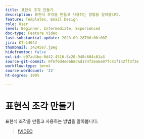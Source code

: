 ```yaml
---
title: 표현식 조각 만들기
description: 표현식 조각을 만들고 사용하는 방법을 알아봅니다.
feature: Templates, Email Design
role: User
level: Beginner, Intermediate, Experienced
doc-type: Feature Video
last-substantial-update: 2023-09-28T00:00:00Z
jira: KT-14043
thumbnail: 3424587.jpeg
hidefromtoc: false
exl-id: e97ad4be-0d42-4516-8c20-948c604c61a3
source-git-commit: 0f6f0d4e66b8dad174f2ea6e07fc41f142ff3f3e
workflow-type: tm+mt
source-wordcount: '22'
ht-degree: 100%

---
```


# 표현식 조각 만들기

표현식 조각을 만들고 사용하는 방법을 알아봅니다.

>[!VIDEO](https://video.tv.adobe.com/v/3424587/?learn=on)
